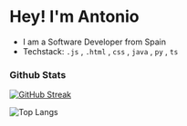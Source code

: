 # Hey! I'm Antonio

* I am a Software Developer from Spain
* Techstack: `.js` , `.html` , `css` , `java` , `py` , `ts`

### Github Stats

[![GitHub Streak](https://github-readme-streak-stats.herokuapp.com?user=Toni216&theme=radical)](https://git.io/streak-stats)

![Top Langs](https://github-readme-stats.vercel.app/api/top-langs/?username=toni216&layout=compact)
